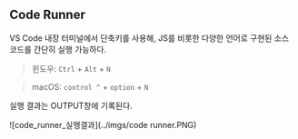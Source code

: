 ## Code Runner

VS Code 내장 터미널에서 단축키를 사용해, JS를 비롯한 다양한 언어로 구현된 소스코드를 간단히 실행 가능하다.

> 윈도우: `Ctrl` + `Alt` + `N`

> macOS: `control ^` + `option` + `N`

실행 결과는 OUTPUT창에 기록된다.

![code_runner_실행결과](../imgs/code runner.PNG)
